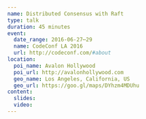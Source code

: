 ```yaml
---
name: Distributed Consensus with Raft
type: talk
duration: 45 minutes
event:
  date_range: 2016-06-27⋯29
  name: CodeConf LA 2016
  url: http://codeconf.com/#about
location:
  poi_name: Avalon Hollywood
  poi_url: http://avalonhollywood.com
  geo_name: Los Angeles, California, US
  geo_url: https://goo.gl/maps/DYhzm4MDUhu
content:
  slides:
  video:
---
```

